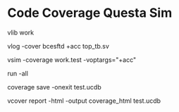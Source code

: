 # Code Coverage Questa Sim
vlib work

vlog -cover bcesftd +acc top_tb.sv

vsim -coverage work.test -voptargs="+acc"

run -all

coverage save -onexit test.ucdb

vcover report -html -output coverage_html test.ucdb

